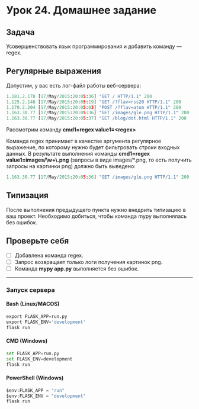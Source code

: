 # Урок 24. Домашнее задание

## Задача

Усовершенствовать язык программирования и добавить команду — regex.

## Регулярные выражения

Допустим, у вас есть лог-файл работы веб-сервера:

```python
1.181.2.178 [17/May/2015:20:05:36] "GET / HTTP/1.1" 200
1.125.2.148 [17/May/2015:20:05:19] "GET /?flav=rss20 HTTP/1.1" 200
1.170.2.204 [17/May/2015:20:05:03] "POST /?flav=atom HTTP/1.1" 200
1.163.30.77 [17/May/2015:20:05:36] "GET /images/gle.png HTTP/1.1" 200
1.163.30.77 [17/May/2015:20:05:37] "GET /blog/dot.html HTTP/1.1" 200
```

Рассмотрим команду **cmd1=regex value1=\<regex\>**

Команда regex принимает в качестве аргумента регулярное выражение, по которому нужно будет фильтровать строки входных данных. В результате выполнения команды **cmd1=regex value1=images\/\\w+\\.png** (запросы в виде images/*.png, то есть получить запросы на картинки png) должно быть выведено:

```python
1.163.30.77 [17/May/2015:20:05:36] "GET /images/gle.png HTTP/1.1" 200
```

## Типизация

После выполнения предыдущего пункта нужно внедрить типизацию в ваш проект. Необходимо добиться, чтобы команда mypy выполнялась без ошибок.

## Проверьте себя

- [ ]  Добавлена команда regex.
- [ ]  Запрос возвращает только логи получения картинок png.
- [ ]  Команда **mypy app.py** выполняется без ошибок.

---
### Запуск сервера

#### Bash (Linux/MACOS)

```python
export FLASK_APP=run.py
export FLASK_ENV='development'
flask run
```

#### CMD (Windows)

```python
set FLASK_APP=run.py
set FLASK_ENV=development
flask run
```

#### PowerShell (Windows)

```python
$env:FLASK_APP = "run"
$env:FLASK_ENV = "development"
flask run
```
